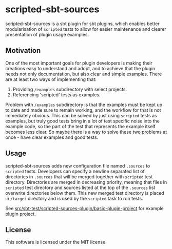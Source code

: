 # scripted-sbt-sources

scripted-sbt-sources is a sbt plugin for sbt plugins, which enables better modularisation of `scripted` tests to allow for 
easier maintenance and clearer presentation of plugin usage examples.

## Motivation

One of the most important goals for plugin developers is making their creations easy to understand and adopt, and to achieve
that the plugin needs not only documentation, but also clear and simple examples. There are at least two ways of 
implementing that:

1. Providing `/examples` subdirectory with select projects.
1. Referencing 'scripted' tests as examples.

Problem with `/examples` subdirectory is that the examples must be kept up to date and made sure to remain working, and the 
workflow for that is not immediately obvious. This can be solved by just using `scripted` tests as examples, but truly
good tests bring in a lot of test specific noise into the example code, so the part of the test that represents the example
itself becomes less clear. So maybe there is a way to solve these two problems at once - have clear examples and good tests.

## Usage

scripted-sbt-sources adds new configuration file named `.sources` to `scripted` tests. Developers can specify a newline
separated list of directories in `.sources` that will be merged together with `scripted` test directory. Directories are
merged in decreasing priority, meaning that files in `scripted` test directory and sources listed at the top of the
`.sources` list overwrite directories below them. This new merged test directory is placed in `/target` directory and is
used by the `scripted` task to run tests. 

See [src/sbt-test/scripted-sources-plugin/basic-plugin-project](src/sbt-test/scripted-sources-plugin/basic-plugin-project) 
for example plugin project.

## License

This software is licensed under the MIT license
